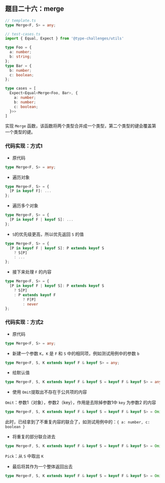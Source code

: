 ## 题目二十六：merge

```ts
// template.ts
type Merge<F, S> = any;
```

```ts
// test-cases.ts
import { Equal, Expect } from '@type-challenges/utils'

type Foo = {
  a: number;
  b: string;
};
type Bar = {
  b: number;
  c: boolean;
};

type cases = [
  Expect<Equal<Merge<Foo, Bar>, {
	a: number;
	b: number;
	c: boolean;
  }>>
]
```

实现 `Merge` 函数，该函数将两个类型合并成一个类型，第二个类型的键会覆盖第一个类型的键。



### 代码实现：方式1

- 原代码

```ts
type Merge<F, S> = any;
```

- 遍历对象

```ts
type Merge<F, S> = {
  [P in keyof F]: ...
};
```

- 遍历多个对象

```ts
type Merge<F, S> = {
  [P in keyof F | keyof S]: ...
};
```

- `S`的优先级更高，所以优先返回 `S` 的值

```ts
type Merge<F, S> = {
  [P in keyof F | keyof S]: P extends keyof S
  	? S[P]
  	: ...
};
```

- 接下来处理 `F` 的内容

```ts
type Merge<F, S> = {
  [P in keyof F | keyof S]: P extends keyof S
  	? S[P]
  	: P extends keyof F
  		? F[P]
  		: never
};
```



### 代码实现：方式2

- 原代码

```ts
type Merge<F, S> = any;
```

- 新建一个参数 `K`，`K` 是 `F` 和 `S` 中的相同项，例如测试用例中的参数 `b`

```ts
type Merge<F, S, K extends keyof F & keyof S> = any;
```

- 给默认值

```ts
type Merge<F, S, K extends keyof F & keyof S = keyof F & keyof S> = any;
```

- 使用 `Omit`提取出不存在于公共项的内容

`Omit`：参数1（对象），参数2（key），作用是去除掉参数1中 `key` 为参数2 的内容

```ts
type Merge<F, S, K extends keyof F & keyof S = keyof F & keyof S> = Omit<F, K> & Omit<S, K>;
```

此时，已经拿到了不重复内容的联合了，如测试用例中的：`{ a: number, c: boolean }`

- 将重复的部分联合进去

```ts
type Merge<F, S, K extends keyof F & keyof S = keyof F & keyof S> = Omit<F, K> & Omit<S, K> & Pick<S, K>;
```

`Pick`：从 `S` 中取出 `K`

- 最后将其作为一个整体返回出去

```ts
type Merge<F, S, K extends keyof F & keyof S = keyof F & keyof S> = Omit<Omit<F, K> & Omit<S, K> & Pick<S, K>, never>;
```

